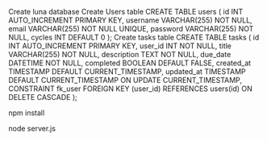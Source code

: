 Create luna database
Create Users table
CREATE TABLE users (
  id INT AUTO_INCREMENT PRIMARY KEY,
  username VARCHAR(255) NOT NULL,
  email VARCHAR(255) NOT NULL UNIQUE,
  password VARCHAR(255) NOT NULL,
  cycles INT DEFAULT 0
);
Create tasks table
CREATE TABLE tasks (
    id INT AUTO_INCREMENT PRIMARY KEY,
    user_id INT NOT NULL,
    title VARCHAR(255) NOT NULL,
    description TEXT NOT NULL,
    due_date DATETIME NOT NULL,
    completed BOOLEAN DEFAULT FALSE,
    created_at TIMESTAMP DEFAULT CURRENT_TIMESTAMP,
    updated_at TIMESTAMP DEFAULT CURRENT_TIMESTAMP ON UPDATE CURRENT_TIMESTAMP,
    CONSTRAINT fk_user FOREIGN KEY (user_id) REFERENCES users(id) ON DELETE CASCADE
);



npm install
  
node server.js
